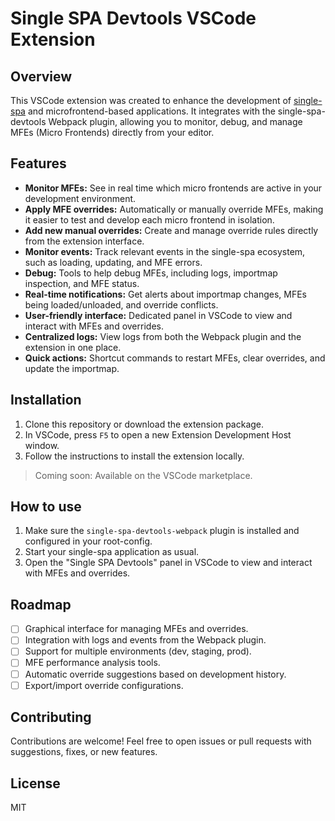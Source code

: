 # Single SPA Devtools VSCode Extension

## Overview

This VSCode extension was created to enhance the development of [single-spa](https://single-spa.js.org/) and microfrontend-based applications. It integrates with the single-spa-devtools Webpack plugin, allowing you to monitor, debug, and manage MFEs (Micro Frontends) directly from your editor.

## Features

- **Monitor MFEs:** See in real time which micro frontends are active in your development environment.
- **Apply MFE overrides:** Automatically or manually override MFEs, making it easier to test and develop each micro frontend in isolation.
- **Add new manual overrides:** Create and manage override rules directly from the extension interface.
- **Monitor events:** Track relevant events in the single-spa ecosystem, such as loading, updating, and MFE errors.
- **Debug:** Tools to help debug MFEs, including logs, importmap inspection, and MFE status.
- **Real-time notifications:** Get alerts about importmap changes, MFEs being loaded/unloaded, and override conflicts.
- **User-friendly interface:** Dedicated panel in VSCode to view and interact with MFEs and overrides.
- **Centralized logs:** View logs from both the Webpack plugin and the extension in one place.
- **Quick actions:** Shortcut commands to restart MFEs, clear overrides, and update the importmap.

## Installation

1. Clone this repository or download the extension package.
2. In VSCode, press `F5` to open a new Extension Development Host window.
3. Follow the instructions to install the extension locally.

> Coming soon: Available on the VSCode marketplace.

## How to use

1. Make sure the `single-spa-devtools-webpack` plugin is installed and configured in your root-config.
2. Start your single-spa application as usual.
3. Open the "Single SPA Devtools" panel in VSCode to view and interact with MFEs and overrides.

## Roadmap

- [ ] Graphical interface for managing MFEs and overrides.
- [ ] Integration with logs and events from the Webpack plugin.
- [ ] Support for multiple environments (dev, staging, prod).
- [ ] MFE performance analysis tools.
- [ ] Automatic override suggestions based on development history.
- [ ] Export/import override configurations.

## Contributing

Contributions are welcome! Feel free to open issues or pull requests with suggestions, fixes, or new features.

## License

MIT
